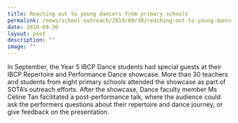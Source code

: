 ```yaml
---
title: Reaching out to young dancers from primary schools
permalink: /news/school-outreach/2019/09/30/reaching-out-to-young-dancers-from-primary-schools/
date: 2019-09-30
layout: post
description: ""
image: ""
---
```

In September, the Year 5 IBCP Dance students had special guests at their IBCP Repertoire and Performance Dance showcase. More than 30 teachers and students from eight primary schools attended the showcase as part of SOTA’s outreach efforts. After the showcase, Dance faculty member Ms Celine Tan facilitated a post-performance talk, where the audience could ask the performers questions about their repertoire and dance journey, or give feedback on the presentation.